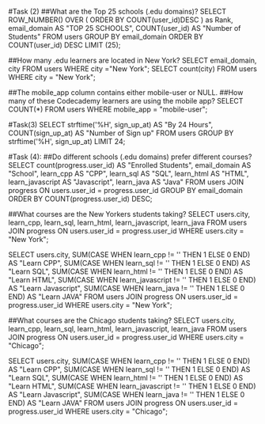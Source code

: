 #Task (2)
##What are the Top 25 schools (.edu domains)?
SELECT ROW_NUMBER() OVER 
(
    ORDER BY COUNT(user_id)DESC
) as Rank, email_domain AS "TOP 25 SCHOOLS", COUNT(user_id) AS "Number of Students"
FROM users
GROUP BY email_domain
ORDER BY COUNT(user_id) DESC
LIMIT (25);

##How many .edu learners are located in New York?
SELECT email_domain, city FROM users
WHERE city ="New York";
SELECT count(city) FROM users
WHERE city = "New York";

##The mobile_app column contains either mobile-user or NULL. 
##How many of these Codecademy learners are using the mobile app?
SELECT COUNT(*)
FROM users
WHERE mobile_app = "mobile-user"; 


#Task(3)
SELECT strftime('%H', sign_up_at) AS "By 24 Hours", COUNT(sign_up_at) AS "Number of Sign up"
FROM users
GROUP BY strftime('%H', sign_up_at)
LIMIT 24;


#Task (4):
##Do different schools (.edu domains) prefer different courses?
SELECT count(progress.user_id) AS "Enrolled Students", email_domain AS "School", learn_cpp AS "CPP", learn_sql AS "SQL", learn_html AS "HTML", learn_javascript AS "Javascript", learn_java AS "Java"
FROM users
JOIN progress ON users.user_id = progress.user_id
GROUP BY email_domain
ORDER BY COUNT(progress.user_id) DESC;

##What courses are the New Yorkers students taking?
SELECT users.city, learn_cpp, learn_sql, learn_html, learn_javascript, learn_java 
FROM users
JOIN progress ON users.user_id = progress.user_id
WHERE users.city = "New York";

SELECT users.city, SUM(CASE WHEN learn_cpp != '' THEN 1 ELSE 0 END) AS "Learn CPP",
SUM(CASE WHEN learn_sql != '' THEN 1 ELSE 0 END) AS "Learn SQL", SUM(CASE WHEN learn_html != '' THEN 1 ELSE 0 END) AS "Learn HTML", SUM(CASE WHEN learn_javascript != '' THEN 1 ELSE 0 END) AS "Learn Javascript", SUM(CASE WHEN learn_java != '' THEN 1 ELSE 0 END) AS "Learn JAVA"
FROM users
JOIN progress ON users.user_id = progress.user_id
WHERE users.city = "New York";


##What courses are the Chicago students taking?
SELECT users.city, learn_cpp, learn_sql, learn_html, learn_javascript, learn_java 
FROM users
JOIN progress ON users.user_id = progress.user_id
WHERE users.city = "Chicago";

SELECT users.city, SUM(CASE WHEN learn_cpp != '' THEN 1 ELSE 0 END) AS "Learn CPP",
SUM(CASE WHEN learn_sql != '' THEN 1 ELSE 0 END) AS "Learn SQL", SUM(CASE WHEN learn_html != '' THEN 1 ELSE 0 END) AS "Learn HTML", SUM(CASE WHEN learn_javascript != '' THEN 1 ELSE 0 END) AS "Learn Javascript", SUM(CASE WHEN learn_java != '' THEN 1 ELSE 0 END) AS "Learn JAVA"
FROM users
JOIN progress ON users.user_id = progress.user_id
WHERE users.city = "Chicago";



